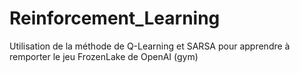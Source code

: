 # Reinforcement_Learning
Utilisation de la méthode de Q-Learning et SARSA pour apprendre à remporter le jeu FrozenLake de OpenAI (gym) 
